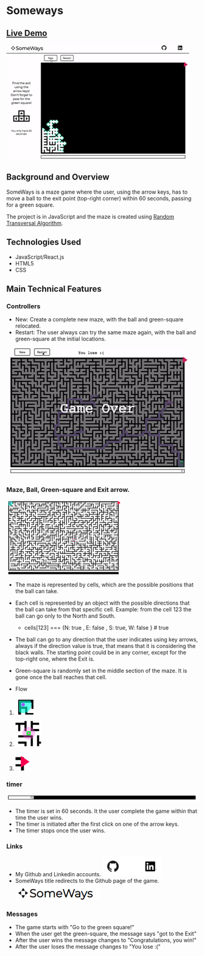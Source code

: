 # Someways

## [Live Demo](https://nmenares.github.io/js_someways/)
![gif](images/demo.gif)

## Background and Overview
SomeWays is a maze game where the user, using the arrow keys, has to move a ball to the exit point (top-right corner) within 60 seconds, passing for a green square.

The project is in JavaScript and the maze is created using [Random Transversal Algorithm](https://bl.ocks.org/mbostock/70a28267db0354261476).

## Technologies Used
* JavaScript/React.js
* HTML5
* CSS

## Main Technical Features

### Controllers
* New: Create a complete new maze, with the ball and green-square relocated.
* Restart: The user always can try the same maze again, with the ball and green-square at the initial locations.

![gif](images/restart.gif)

### Maze, Ball, Green-square and Exit arrow.
![](images/mazepicture.png)
* The maze is represented by cells, which are the possible positions that the ball can take.
* Each cell is represented by an object with the possible directions that the ball can take from that specific cell. Example: from the cell 123 the ball can go only to the North and South.
  * cells[123] === {N: true , E: false , S: true, W: false } # true
* The ball can go to any direction that the user indicates using key arrows, always if the direction value is true, that means that it is considering the black walls. The starting point could be in any corner, except for the top-right one, where the Exit is.
* Green-square is randomly set in the middle section of the maze. It is gone once the ball reaches that cell.

* Flow
 1. ![](images/ballpicture.png)

 2. ![](images/green-squarepicture.png)

 3. ![](images/exitpicture.png)



### timer

![](images/timerpicture.png)

* The timer is set in 60 seconds. It the user complete the game within that time the user wins.
* The timer is initiated after the first click on one of the arrow keys.
* The timer stops once the user wins.

### Links

* My Github and Linkedin accounts.
![](images/link1.png)
* SomeWays title redirects to the Github page of the game.
![](images/link2.png)

### Messages
* The game starts with "Go to the green square!"
* When the user get the green-square, the message says "got to the Exit"
* After the user wins the message changes to "Congratulations, you win!"
* After the user loses the message changes to "You lose :("
